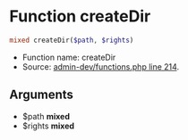 Function createDir
===========================





```php
mixed createDir($path, $rights)
```

* Function name: createDir
* Source: [admin-dev/functions.php line 214](https://github.com/PrestaShop/PrestaShop/blob/1.6.0.3/admin-dev/functions.php#L214).

Arguments
---------

* $path **mixed**
* $rights **mixed**

